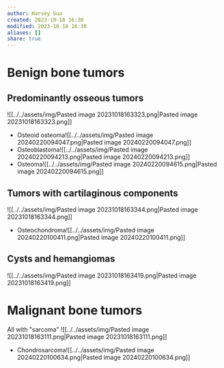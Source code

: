 ```yaml
---
author: Harvey Guo
created: 2023-10-18 16:30
modified: 2023-10-18 16:30
aliases: []
share: true
---
```

# Benign bone tumors
## Predominantly osseous tumors
![[../../assets/img/Pasted image 20231018163323.png|Pasted image 20231018163323.png]]
- Osteoid osteoma![[../../assets/img/Pasted image 20240220094047.png|Pasted image 20240220094047.png]]
- Osteoblastoma![[../../assets/img/Pasted image 20240220094213.png|Pasted image 20240220094213.png]]
- Osteoma![[../../assets/img/Pasted image 20240220094615.png|Pasted image 20240220094615.png]]
## Tumors with cartilaginous components
![[../../assets/img/Pasted image 20231018163344.png|Pasted image 20231018163344.png]]
- Osteochondroma![[../../assets/img/Pasted image 20240220100411.png|Pasted image 20240220100411.png]]
## Cysts and hemangiomas
![[../../assets/img/Pasted image 20231018163419.png|Pasted image 20231018163419.png]]
# Malignant bone tumors
All with "sarcoma"
![[../../assets/img/Pasted image 20231018163111.png|Pasted image 20231018163111.png]]
- Chondrosarcoma![[../../assets/img/Pasted image 20240220100634.png|Pasted image 20240220100634.png]]